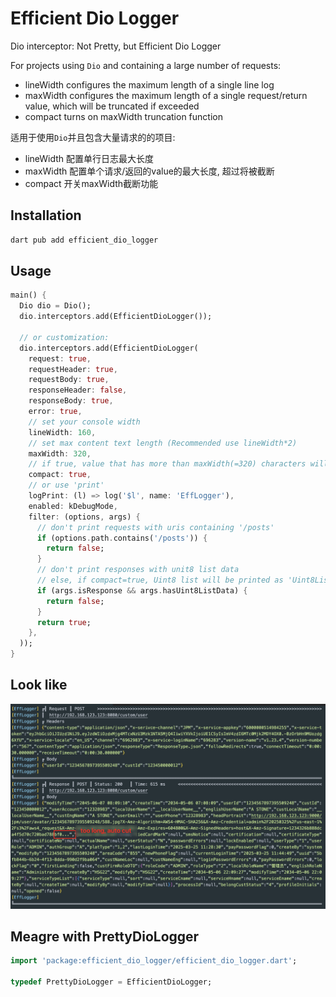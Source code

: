 # Efficient Dio Logger

Dio interceptor: Not Pretty, but Efficient Dio Logger

For projects using `Dio` and containing a large number of requests:
- lineWidth configures the maximum length of a single line log
- maxWidth configures the maximum length of a single request/return value, which will be truncated if exceeded
- compact turns on maxWidth truncation function

适用于使用`Dio`并且包含大量请求的的项目:
- lineWidth 配置单行日志最大长度
- maxWidth 配置单个请求/返回的value的最大长度, 超过将被截断
- compact 开关maxWidth截断功能


## Installation
```bash
dart pub add efficient_dio_logger
```

## Usage

```dart
main() {
  Dio dio = Dio();
  dio.interceptors.add(EfficientDioLogger());

  // or customization:
  dio.interceptors.add(EfficientDioLogger(
    request: true,
    requestHeader: true,
    requestBody: true,
    responseHeader: false,
    responseBody: true,
    error: true,
    // set your console width
    lineWidth: 160,
    // set max content text length (Recommended use lineWidth*2)
    maxWidth: 320,
    // if true, value that has more than maxWidth(=320) characters will be truncated
    compact: true,
    // or use 'print'
    logPrint: (l) => log('$l', name: 'EffLogger'),
    enabled: kDebugMode,
    filter: (options, args) {
      // don't print requests with uris containing '/posts'
      if (options.path.contains('/posts')) {
        return false;
      }
      // don't print responses with unit8 list data
      // else, if compact=true, Uint8 list will be printed as 'Uint8List(length: maxWidth)'
      if (args.isResponse && args.hasUint8ListData) {
        return false;
      }
      return true;
    },
  ));
}
```

## Look like
![img.png](docs/img.png)

## Meagre with PrettyDioLogger

```dart
import 'package:efficient_dio_logger/efficient_dio_logger.dart';

typedef PrettyDioLogger = EfficientDioLogger;
```